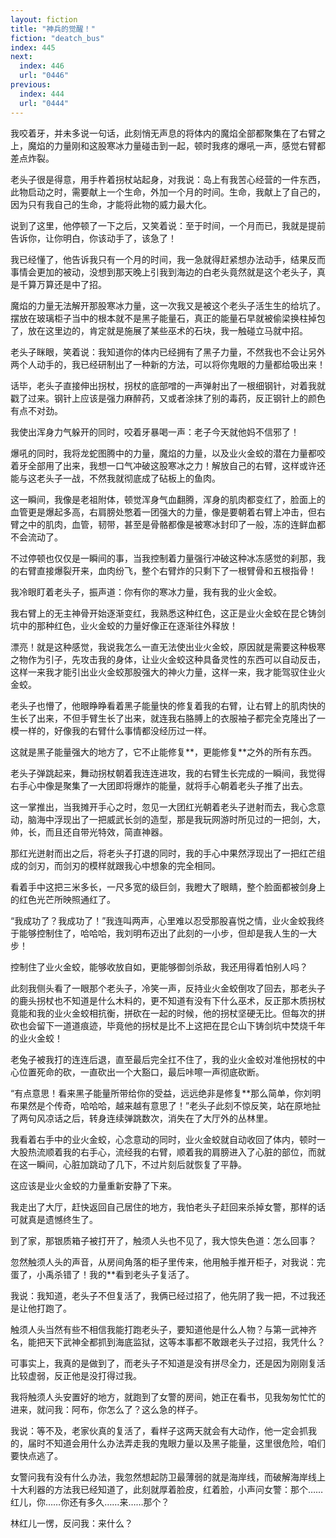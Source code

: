 ```yaml
---
layout: fiction
title: "神兵的觉醒！"
fiction: "deatch_bus"
index: 445
next:
  index: 446
  url: "0446"
previous:
  index: 444
  url: "0444"
---
```

我咬着牙，并未多说一句话，此刻悄无声息的将体内的魔焰全部都聚集在了右臂之上，魔焰的力量刚和这股寒冰力量碰击到一起，顿时我疼的爆吼一声，感觉右臂都差点炸裂。

老头子很是得意，用手杵着拐杖站起身，对我说：岛上有我苦心经营的一件东西，此物启动之时，需要献上一个生命，外加一个月的时间。生命，我献上了自己的，因为只有我自己的生命，才能将此物的威力最大化。

说到了这里，他停顿了一下之后，又笑着说：至于时间，一个月而已，我就是提前告诉你，让你明白，你该动手了，该急了！

我已经懂了，他告诉我只有一个月的时间，我一急就得赶紧想办法动手，结果反而事情会更加的被动，没想到那天晚上引我到海边的白老头竟然就是这个老头子，真是千算万算还是中了招。

魔焰的力量无法解开那股寒冰力量，这一次我又是被这个老头子活生生的给坑了。摆放在玻璃柜子当中的根本就不是黑子能量石，真正的能量石早就被偷梁换柱掉包了，放在这里边的，肯定就是施展了某些巫术的石块，我一触碰立马就中招。

老头子眯眼，笑着说：我知道你的体内已经拥有了黑子力量，不然我也不会让另外两个人动手的，我已经研制出了一种新的方法，可以将你鬼眼的力量都给吸出来！

话毕，老头子直接伸出拐杖，拐杖的底部噌的一声弹射出了一根细钢针，对着我就戳了过来。钢针上应该是强力麻醉药，又或者涂抹了别的毒药，反正钢针上的颜色有点不对劲。

我使出浑身力气躲开的同时，咬着牙暴喝一声：老子今天就他妈不信邪了！

爆吼的同时，我将龙蛇图腾中的力量，魔焰的力量，以及业火金蛟的潜在力量都咬着牙全部用了出来，我想一口气冲破这股寒冰之力！解放自己的右臂，这样或许还能与这老头子一战，不然我就彻底成了砧板上的鱼肉。

这一瞬间，我像是老祖附体，顿觉浑身气血翻腾，浑身的肌肉都变红了，脸面上的血管更是爆起多高，右肩膀处憋着一团强大的力量，像是要朝着右臂上冲击，但右臂之中的肌肉，血管，韧带，甚至是骨骼都像是被寒冰封印了一般，冻的连鲜血都不会流动了。

不过停顿也仅仅是一瞬间的事，当我控制着力量强行冲破这种冰冻感觉的刹那，我的右臂直接爆裂开来，血肉纷飞，整个右臂炸的只剩下了一根臂骨和五根指骨！

我冷眼盯着老头子，振声道：你有你的寒冰力量，我有我的业火金蛟。

我右臂上的无主神骨开始逐渐变红，我熟悉这种红色，这正是业火金蛟在昆仑铸剑坑中的那种红色，业火金蛟的力量好像正在逐渐往外释放！

漂亮！就是这种感觉，我说我怎么一直无法使出业火金蛟，原因就是需要这种极寒之物作为引子，先攻击我的身体，让业火金蛟这种具备灵性的东西可以自动反击，这样一来我才能引出业火金蛟那股强大的神火力量，这样一来，我才能驾驭住业火金蛟。

老头子也懵了，他眼睁睁看着黑子能量快的修复着我的右臂，让右臂上的肌肉快的生长了出来，不但手臂生长了出来，就连我右胳膊上的衣服袖子都完全克隆出了一模一样的，好像我的右臂什么事情都没经历过一样。

这就是黑子能量强大的地方了，它不止能修复**，更能修复**之外的所有东西。

老头子弹跳起来，舞动拐杖朝着我连连进攻，我的右臂生长完成的一瞬间，我觉得右手心中像是聚集了一大团即将爆炸的能量，就将手心朝着老头子推了出去。

这一掌推出，当我摊开手心之时，忽见一大团红光朝着老头子迸射而去，我心念意动，脑海中浮现出了一把威武长剑的造型，那是我玩网游时所见过的一把剑，大，帅，长，而且还自带光特效，简直神器。

那红光迸射而出之后，将老头子打退的同时，我的手心中果然浮现出了一把红芒组成的剑刃，而剑刃的模样就跟我心中想象的完全相同。

看着手中这把三米多长，一尺多宽的级巨剑，我瞪大了眼睛，整个脸面都被剑身上的红色光芒所映照通红了。

“我成功了？我成功了！”我连叫两声，心里难以忍受那股喜悦之情，业火金蛟我终于能够控制住了，哈哈哈，我刘明布迈出了此刻的一小步，但却是我人生的一大步！

控制住了业火金蛟，能够收放自如，更能够御剑杀敌，我还用得着怕别人吗？

此刻我侧头看了一眼那个老头子，冷笑一声，反持业火金蛟倒攻了回去，那老头子的鹿头拐杖也不知道是什么木料的，更不知道有没有下什么巫术，反正那木质拐杖竟能和我的业火金蛟相抗衡，拼砍在一起的时候，他的拐杖坚硬无比。但每次的拼砍也会留下一道道痕迹，毕竟他的拐杖是比不上这把在昆仑山下铸剑坑中焚烧千年的业火金蛟！

老兔子被我打的连连后退，直至最后完全扛不住了，我的业火金蛟对准他拐杖的中心位置死命的砍，一直砍出一个大豁口，最后咔嚓一声彻底砍断。

“有点意思！看来黑子能量所带给你的受益，远远绝非是修复**那么简单，你刘明布果然是个传奇，哈哈哈，越来越有意思了！”老头子此刻不惊反笑，站在原地扯了两句风凉话之后，转身连续弹跳数次，消失在了大厅外的丛林里。

我看着右手中的业火金蛟，心念意动的同时，业火金蛟就自动收回了体内，顿时一大股热流顺着我的右手心，流经我的右臂，顺着我的肩膀进入了心脏的部位，而就在这一瞬间，心脏加跳动了几下，不过片刻后就恢复了平静。

这应该是业火金蛟的力量重新安静了下来。

我走出了大厅，赶快返回自己居住的地方，我怕老头子赶回来杀掉女警，那样的话可就真是遗憾终生了。

到了家，那银质箱子被打开了，触须人头也不见了，我大惊失色道：怎么回事？

忽然触须人头的声音，从房间角落的柜子里传来，他用触手推开柜子，对我说：完蛋了，小禹杀错了！我的**看到老头子复活了。

我说：我知道，老头子不但复活了，我俩已经过招了，他先阴了我一把，不过我还是让他打跑了。

触须人头当然有些不相信我能打跑老头子，要知道他是什么人物？与第一武神齐名，能把天下武神全都抓到海底监狱，这等本事都不敢跟老头子过招，我凭什么？

可事实上，我真的是做到了，而老头子不知道是没有拼尽全力，还是因为刚刚复活比较虚弱，反正他是没打得过我。

我将触须人头安置好的地方，就跑到了女警的房间，她正在看书，见我匆匆忙忙的进来，就问我：阿布，你怎么了？这么急的样子。

我说：等不及，老家伙真的复活了，看样子这两天就会有大动作，他一定会抓我的，届时不知道会用什么办法弄走我的鬼眼力量以及黑子能量，这里很危险，咱们要快点逃了。

女警问我有没有什么办法，我忽然想起防卫最薄弱的就是海岸线，而破解海岸线上十大利器的方法我已经知道了，此刻就厚着脸皮，红着脸，小声问女警：那个……红儿，你……你还有多久……来……那个？

林红儿一愣，反问我：来什么？